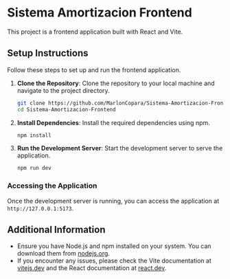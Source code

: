 # Sistema Amortizacion Frontend

This project is a frontend application built with React and Vite.

## Setup Instructions

Follow these steps to set up and run the frontend application.

1. **Clone the Repository**: Clone the repository to your local machine and navigate to the project directory.
    ```bash
    git clone https://github.com/MarlonCopara/Sistema-Amortizacion-Frontend.git
    cd Sistema-Amortizacion-Frontend
    ```

2. **Install Dependencies**: Install the required dependencies using npm.
    ```bash
    npm install
    ```

3. **Run the Development Server**: Start the development server to serve the application.
    ```bash
    npm run dev
    ```

### Accessing the Application

Once the development server is running, you can access the application at `http://127.0.0.1:5173`.

## Additional Information

- Ensure you have Node.js and npm installed on your system. You can download them from [nodejs.org](https://nodejs.org/).
- If you encounter any issues, please check the Vite documentation at [vitejs.dev](https://vitejs.dev/) and the React documentation at [react.dev](https://react.dev/).
